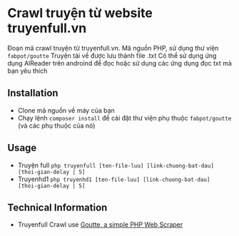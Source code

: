 # Crawl truyện từ website truyenfull.vn

Đoạn mã crawl truyện từ truyenfull.vn. Mã nguồn PHP, sử dụng thư viện `fabpot/goutte` Truyện tải về được lưu thành file .txt Có thể sử dụng ứng dụng AlReader trên androind để đọc hoặc sử dụng các ứng dụng đọc txt mà bạn yêu thích

## Installation

- Clone mã nguồn về máy của bạn
- Chạy lệnh `composer install` để cài đặt thư viện phụ thuộc `fabpot/goutte` (và các phụ thuộc của nó)

## Usage

- Truyện full `php truyenfull [ten-file-luu] [link-chuong-bat-dau] [thoi-gian-delay | 5]`
- Truyenhd1 `php truyenhd1 [ten-file-luu] [link-chuong-bat-dau] [thoi-gian-delay | 5]`

## Technical Information

- Truyenfull Crawl use [Goutte, a simple PHP Web Scraper](https://github.com/FriendsOfPHP/Goutte)
